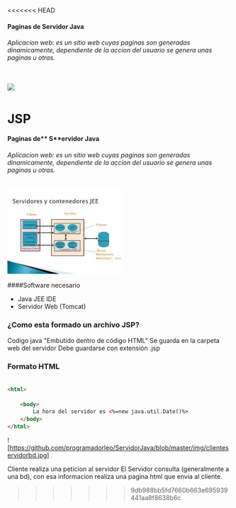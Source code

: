 <<<<<<< HEAD
#### **P**aginas de **S**ervidor **J**ava

###### Aplicacion web: es un sitio web cuyas paginas son generadas dinamicamente, dependiente de la accion del usuario se genera unas paginas u otras.

![](C:\Users\Gandarias\Desktop\JSPServidorJava\ServidorJava-1\img\clienteservidorbd.jpg)
=======
# JSP
#### **P**aginas de** S**ervidor **J**ava

###### Aplicacion web: es un sitio web cuyas paginas son generadas dinamicamente, dependiente de la accion del usuario se genera unas paginas u otras.

![](https://github.com/programadorleo/ServidorJava/blob/master/img/clienteservidorbd.jpg)


####Software necesario

- Java JEE IDE
- Servidor Web (Tomcat)


### ¿Como esta formado un archivo JSP?

Codigo java "Embutido dentro de código HTML"
Se guarda en la carpeta web del servidor 
Debe guardarse con extensión .jsp 

### Formato HTML

```html

<html>
   
    <body>
        La hora del servidor es <%=new java.util.Date()%>
    </body>
</html>
```
![https://github.com/programadorleo/ServidorJava/blob/master/img/clienteservidorbd.jpg]

Cliente realiza una peticion al servidor 
El Servidor consulta (generalmente a una bd), con esa informacion
realiza una pagina html que envia al cliente.

>>>>>>> 9db988bb5fd7660b663e695939441aa8f8638b6c


